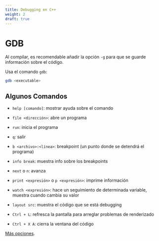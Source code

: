 ```yaml
---
title: Debugging en C++
weight: 2
draft: true
---
```


# GDB

Al compilar, es recomendable añadir la opción `-g` para que se guarde
información sobre el código.

Usa el comando `gdb`:

```sh
gdb <executable>
```

## Algunos Comandos

+ `help [comando]`: mostrar ayuda sobre el comando
+ `file <dirección>`: abre un programa
+ `run`: inicia el programa
+ `q`: salir

+ `b <archivo>:<línea>`: breakpoint (un punto donde se detendrá el programa)
+ `info break`: muestra info sobre los breakpoints
+ `next` o `n`: avanza
+ `print <expresión>` o `p <expresión>`: imprime información
+ `watch <expresión>`: hace un seguimiento de determinada variable, muestra
  cuando cambia su valor

+ `layout src`: muestra el código que se está debugging
+ `Ctrl + L`: refresca la pantalla para arreglar problemas de renderizado
+ `Ctrl + X A`: cierra la ventana del código

[Más opciones](http://www.yolinux.com/TUTORIALS/GDB-Commands.html).
